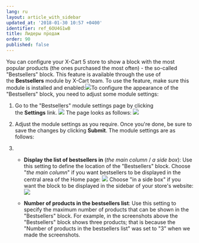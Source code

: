 ```yaml
---
lang: ru
layout: article_with_sidebar
updated_at: '2018-01-30 10:57 +0400'
identifier: ref_6OU4G1wB
title: Лидеры продаж
order: 90
published: false
---
```

You can configure your X-Cart 5 store to show a block with the most popular products (the ones purchased the most often) - the so-called "Bestsellers" block. This feature is available through the use of the **Bestsellers** module by X-Cart team. To use the feature, make sure this module is installed and enabled:![]({{site.baseurl}}/attachments/6389774/8719209.png)To configure the appearance of the "Bestsellers" block, you need to adjust some module settings:

1.  Go to the "Bestsellers" module settings page by clicking the **Settings** link.
    ![]({{site.baseurl}}/attachments/6389774/8719210.png)
    The page looks as follows:
    ![]({{site.baseurl}}/attachments/6389774/8719212.png)
2.  Adjust the module settings as you require. Once you're done, be sure to save the changes by clicking **Submit**.
    The module settings are as follows:

1.  *   **Display the list of bestsellers in** (_the main column_ / _a side box_): Use this setting to define the location of the "Bestsellers" block. Choose "_the main column_" if you want bestsellers to be displayed in the central area of the Home page:
        ![]({{site.baseurl}}/attachments/6389774/8719214.png)
        Choose "in a side box" if you want the block to be displayed in the sidebar of your store's website:
        ![]({{site.baseurl}}/attachments/6389774/8719215.png)

    *   **Number of products in the bestsellers list**: Use this setting to specify the maximum number of products that can be shown in the "Bestsellers" block. For example, in the screenshots above the "Bestsellers" block shows three products; that is because the "Number of products in the bestsellers list" was set to "3" when we made the screenshots.

